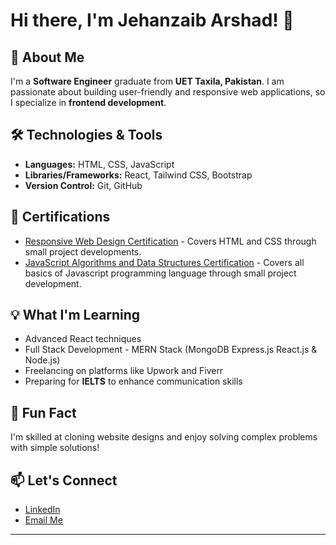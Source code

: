 # Hi there, I'm Jehanzaib Arshad! 👋

## 🚀 About Me
I'm a **Software Engineer** graduate from **UET Taxila, Pakistan**. I am passionate about building user-friendly and responsive web applications, so I specialize in **frontend development**.

## 🛠️ Technologies & Tools
- **Languages:** HTML, CSS, JavaScript
- **Libraries/Frameworks:** React, Tailwind CSS, Bootstrap
- **Version Control:** Git, GitHub

## 📜 Certifications
- [Responsive Web Design Certification](https://www.freecodecamp.org/certification/jzarshad/responsive-web-design) - Covers HTML and CSS through small project developments.
- [JavaScript Algorithms and Data Structures Certification](https://www.freecodecamp.org/certification/jzarshad/javascript-algorithms-and-data-structures-v8) - Covers all basics of Javascript programming language through small project development.

## 💡 What I'm Learning
- Advanced React techniques
- Full Stack Development - MERN Stack (MongoDB Express.js React.js & Node.js)
- Freelancing on platforms like Upwork and Fiverr
- Preparing for **IELTS** to enhance communication skills

## 🌟 Fun Fact
I'm skilled at cloning website designs and enjoy solving complex problems with simple solutions!

## 📫 Let's Connect
- [LinkedIn](https://www.linkedin.com/in/jehanzaibarshad/)
- [Email Me](jehanzaibarshad06@gmail.com)

---
